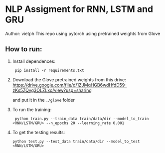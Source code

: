 # NLP Assigment for RNN, LSTM and GRU
Author: vietph
This repo using pytorch using pretrained weights from Glove

## How to run:
1. Install dependences:

    ``` pip install -r requirements.txt```

2. Download the Glove pretrained weights from this drive:
    https://drive.google.com/file/d/1ZJMqHGB6wdHfdD59-zKs5ZQyg3OLZLxo/view?usp=sharing

    and put it in the `./glove` folder
3. To run the training:

    ``` python train.py --train_data train/data/dir --model_to_train <RNN/LSTM/GRU> --n_epochs 20 --learning_rate 0.001```

4. To get the testing results:

    ``` python test.py --test_data train/data/dir --model_to_test <RNN/LSTM/GRU> ```

